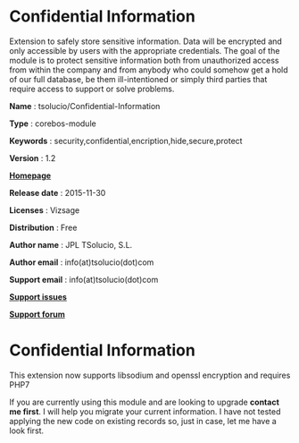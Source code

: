 Confidential Information
=======

Extension to safely store sensitive information. Data will be encrypted and only accessible by users with the appropriate credentials. The goal of the module is to protect sensitive information both from unauthorized access from within the company and from anybody who could somehow get a hold of our full database, be them ill-intentioned or simply third parties that require access to support or solve problems.

**Name** : tsolucio/Confidential-Information

**Type** : corebos-module

**Keywords** : security,confidential,encription,hide,secure,protect

**Version** : 1.2

[**Homepage**](http://corebos.org/documentation/doku.php?id=en:extensions:extensions:confidentialinfo)

**Release date** : 2015-11-30

**Licenses** : Vizsage

**Distribution** : Free

**Author name** : JPL TSolucio, S.L.

**Author email** : info(at)tsolucio(dot)com

**Support email** : info(at)tsolucio(dot)com

[**Support issues**](https://github.com/tsolucio/Confidential-Information)

[**Support forum**](http://discussions.corebos.org/)

Confidential Information
======
This extension now supports libsodium and openssl encryption and requires PHP7

If you are currently using this module and are looking to upgrade **contact me first**. I will help you migrate your current information. I have not tested applying the new code on existing records so, just in case, let me have a look first.
